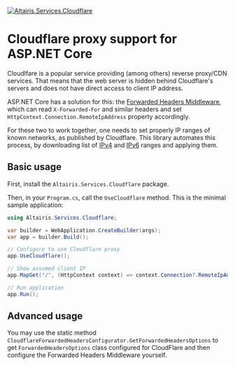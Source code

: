 [![Altairis.Services.Cloudflare](https://img.shields.io/nuget/v/Altairis.Services.Cloudflare.svg?style=flat-square&label=NuGet)](https://www.nuget.org/packages/Altairis.Services.Cloudflare/)

# Cloudflare proxy support for ASP.NET Core

Cloudlfare is a popular service providing (among others) reverse proxy/CDN services. That means that the web server is hidden behind Cloudflare's servers and does not have direct access to client IP address.

ASP.NET Core has a solution for this: the [Forwarded Headers Middleware](https://docs.microsoft.com/en-us/aspnet/core/host-and-deploy/proxy-load-balancer?view=aspnetcore-6.0), which can read `X-Forwarded-For` and similar headers and set `HttpContext.Connection.RemoteIpAddress` property accordingly.

For these two to work together, one needs to set properly IP ranges of known networks, as published by Cloudflare. This library automates this process, by downloading list of [IPv4](https://www.cloudflare.com/ips-v4) and [IPv6](https://www.cloudflare.com/ips-v6) ranges and applying them.

## Basic usage

First, install the `Altairis.Services.Cloudflare` package.

Then, in your `Program.cs`, call the `UseCloudflare` method. This is the minimal sample application:

```csharp
using Altairis.Services.Cloudflare;

var builder = WebApplication.CreateBuilder(args);
var app = builder.Build();

// Configure to use Cloudflare proxy
app.UseCloudflare();

// Show assumed client IP
app.MapGet("/", (HttpContext context) => context.Connection?.RemoteIpAddress?.ToString());

// Run application
app.Run();
```

## Advanced usage

You may use the static method `CloudflareForwardedHeadersConfigurator.GetForwardedHeadersOptions` to get `ForwardedHeadersOptions` class configured for CloudFlare and then configure the Forwarded Headers Middleware yourself.